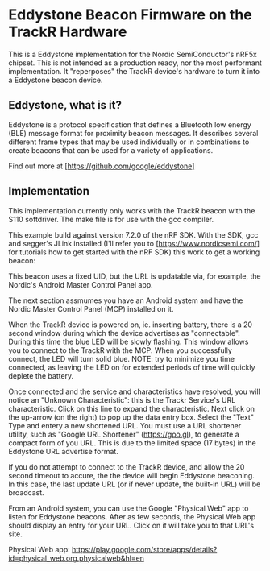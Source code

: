 # Eddystone Beacon Firmware on the TrackR Hardware 

This is a Eddystone implementation for the Nordic SemiConductor's nRF5x chipset. This is not intended as a production ready, nor the most performant implementation. It "reperposes" the TrackR device's hardware to turn it into a Eddystone beacon device.

## Eddystone, what is it?

Eddystone is a protocol specification that defines a Bluetooth low energy (BLE) message format for proximity beacon messages. It describes several different frame types that may be used individually or in combinations to create beacons that can be used for a variety of applications.

Find out more at [https://github.com/google/eddystone]

## Implementation

This implementation currently only works with the TrackR beacon with the S110 softdriver. The make file is for use with the gcc compiler.

This example build against version 7.2.0 of the nRF SDK. With the SDK, gcc and segger's JLink installed (I'll refer you to [https://www.nordicsemi.com/] for tutorials how to get started with the nRF SDK) this work to get a working beacon:

This beacon uses a fixed UID, but the URL is updatable via, for example, the Nordic's Android Master Control Panel app. 

The next section assmumes you have an Android system and have the Nordic Master Control Panel (MCP) installed on it.  

When the TrackR device is powered on, ie. inserting battery, there is a 20 second window during which the device advertises as "connectable".  During this time the blue LED will be slowly flashing. This window allows you to connect to the TrackR with the MCP. When you successfully connect, the LED will turn solid blue.  NOTE: try to minimize you time connected, as leaving the LED on for extended periods of time will quickly deplete the battery.

Once connected and the service and characteristics have resolved, you will notice an "Unknown Characteristic": this is the Trackr Service's URL characteristic. Click on this line to expand the characteristic. Next click on the up-arrow (on the right) to pop up the data entry box.  Select the "Text" Type and entery a new shortened URL. You must use a URL shortener utility, such as "Google URL Shortener" (https://goo.gl), to generate a compact form of you URL.  This is due to the limited space (17 bytes) in the Eddystone URL advertise format.

If you do not attempt to connect to the TrackR device, and allow the 20 second timeout to accure, the the device will begin Eddystone beaconing.  In this case, the last update URL (or if never update, the built-in URL) will be broadcast. 

From an Android system, you can use the Google "Physical Web" app to listen for Eddystone beacons. After as few seconds, the Physical Web app should display an entry for your URL.  Click on it will take you to that URL's site.

Physical Web app:  https://play.google.com/store/apps/details?id=physical_web.org.physicalweb&hl=en





